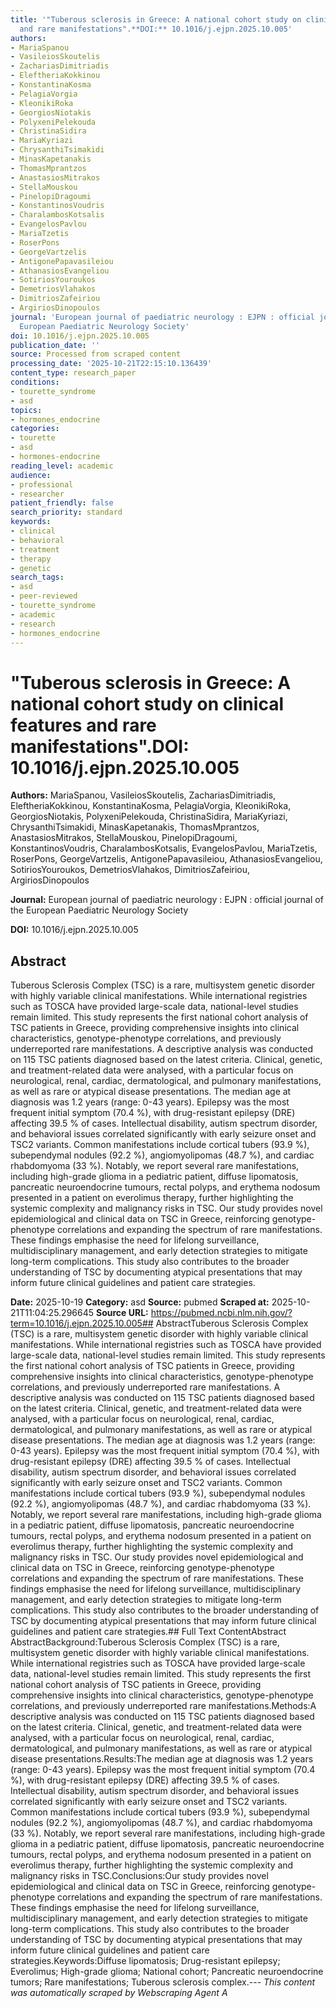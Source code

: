 ```yaml
---
title: '"Tuberous sclerosis in Greece: A national cohort study on clinical features
  and rare manifestations".**DOI:** 10.1016/j.ejpn.2025.10.005'
authors:
- MariaSpanou
- VasileiosSkoutelis
- ZachariasDimitriadis
- EleftheriaKokkinou
- KonstantinaKosma
- PelagiaVorgia
- KleonikiRoka
- GeorgiosNiotakis
- PolyxeniPelekouda
- ChristinaSidira
- MariaKyriazi
- ChrysanthiTsimakidi
- MinasKapetanakis
- ThomasMprantzos
- AnastasiosMitrakos
- StellaMouskou
- PinelopiDragoumi
- KonstantinosVoudris
- CharalambosKotsalis
- EvangelosPavlou
- MariaTzetis
- RoserPons
- GeorgeVartzelis
- AntigonePapavasileiou
- AthanasiosEvangeliou
- SotiriosYouroukos
- DemetriosVlahakos
- DimitriosZafeiriou
- ArgiriosDinopoulos
journal: 'European journal of paediatric neurology : EJPN : official journal of the
  European Paediatric Neurology Society'
doi: 10.1016/j.ejpn.2025.10.005
publication_date: ''
source: Processed from scraped content
processing_date: '2025-10-21T22:15:10.136439'
content_type: research_paper
conditions:
- tourette_syndrome
- asd
topics:
- hormones_endocrine
categories:
- tourette
- asd
- hormones-endocrine
reading_level: academic
audience:
- professional
- researcher
patient_friendly: false
search_priority: standard
keywords:
- clinical
- behavioral
- treatment
- therapy
- genetic
search_tags:
- asd
- peer-reviewed
- tourette_syndrome
- academic
- research
- hormones_endocrine
---
```


# "Tuberous sclerosis in Greece: A national cohort study on clinical features and rare manifestations".**DOI:** 10.1016/j.ejpn.2025.10.005

**Authors:** MariaSpanou, VasileiosSkoutelis, ZachariasDimitriadis, EleftheriaKokkinou, KonstantinaKosma, PelagiaVorgia, KleonikiRoka, GeorgiosNiotakis, PolyxeniPelekouda, ChristinaSidira, MariaKyriazi, ChrysanthiTsimakidi, MinasKapetanakis, ThomasMprantzos, AnastasiosMitrakos, StellaMouskou, PinelopiDragoumi, KonstantinosVoudris, CharalambosKotsalis, EvangelosPavlou, MariaTzetis, RoserPons, GeorgeVartzelis, AntigonePapavasileiou, AthanasiosEvangeliou, SotiriosYouroukos, DemetriosVlahakos, DimitriosZafeiriou, ArgiriosDinopoulos

**Journal:** European journal of paediatric neurology : EJPN : official journal of the European Paediatric Neurology Society

**DOI:** 10.1016/j.ejpn.2025.10.005

## Abstract

Tuberous Sclerosis Complex (TSC) is a rare, multisystem genetic disorder with highly variable clinical manifestations. While international registries such as TOSCA have provided large-scale data, national-level studies remain limited. This study represents the first national cohort analysis of TSC patients in Greece, providing comprehensive insights into clinical characteristics, genotype-phenotype correlations, and previously underreported rare manifestations.
A descriptive analysis was conducted on 115 TSC patients diagnosed based on the latest criteria. Clinical, genetic, and treatment-related data were analysed, with a particular focus on neurological, renal, cardiac, dermatological, and pulmonary manifestations, as well as rare or atypical disease presentations.
The median age at diagnosis was 1.2 years (range: 0-43 years). Epilepsy was the most frequent initial symptom (70.4 %), with drug-resistant epilepsy (DRE) affecting 39.5 % of cases. Intellectual disability, autism spectrum disorder, and behavioral issues correlated significantly with early seizure onset and TSC2 variants. Common manifestations include cortical tubers (93.9 %), subependymal nodules (92.2 %), angiomyolipomas (48.7 %), and cardiac rhabdomyoma (33 %). Notably, we report several rare manifestations, including high-grade glioma in a pediatric patient, diffuse lipomatosis, pancreatic neuroendocrine tumours, rectal polyps, and erythema nodosum presented in a patient on everolimus therapy, further highlighting the systemic complexity and malignancy risks in TSC.
Our study provides novel epidemiological and clinical data on TSC in Greece, reinforcing genotype-phenotype correlations and expanding the spectrum of rare manifestations. These findings emphasise the need for lifelong surveillance, multidisciplinary management, and early detection strategies to mitigate long-term complications. This study also contributes to the broader understanding of TSC by documenting atypical presentations that may inform future clinical guidelines and patient care strategies.

**Date:** 2025-10-19
**Category:** asd
**Source:** pubmed
**Scraped at:** 2025-10-21T11:04:25.296645
**Source URL:** https://pubmed.ncbi.nlm.nih.gov/?term=10.1016/j.ejpn.2025.10.005## AbstractTuberous Sclerosis Complex (TSC) is a rare, multisystem genetic disorder with highly variable clinical manifestations. While international registries such as TOSCA have provided large-scale data, national-level studies remain limited. This study represents the first national cohort analysis of TSC patients in Greece, providing comprehensive insights into clinical characteristics, genotype-phenotype correlations, and previously underreported rare manifestations.
A descriptive analysis was conducted on 115 TSC patients diagnosed based on the latest criteria. Clinical, genetic, and treatment-related data were analysed, with a particular focus on neurological, renal, cardiac, dermatological, and pulmonary manifestations, as well as rare or atypical disease presentations.
The median age at diagnosis was 1.2 years (range: 0-43 years). Epilepsy was the most frequent initial symptom (70.4 %), with drug-resistant epilepsy (DRE) affecting 39.5 % of cases. Intellectual disability, autism spectrum disorder, and behavioral issues correlated significantly with early seizure onset and TSC2 variants. Common manifestations include cortical tubers (93.9 %), subependymal nodules (92.2 %), angiomyolipomas (48.7 %), and cardiac rhabdomyoma (33 %). Notably, we report several rare manifestations, including high-grade glioma in a pediatric patient, diffuse lipomatosis, pancreatic neuroendocrine tumours, rectal polyps, and erythema nodosum presented in a patient on everolimus therapy, further highlighting the systemic complexity and malignancy risks in TSC.
Our study provides novel epidemiological and clinical data on TSC in Greece, reinforcing genotype-phenotype correlations and expanding the spectrum of rare manifestations. These findings emphasise the need for lifelong surveillance, multidisciplinary management, and early detection strategies to mitigate long-term complications. This study also contributes to the broader understanding of TSC by documenting atypical presentations that may inform future clinical guidelines and patient care strategies.## Full Text ContentAbstract AbstractBackground:Tuberous Sclerosis Complex (TSC) is a rare, multisystem genetic disorder with highly variable clinical manifestations. While international registries such as TOSCA have provided large-scale data, national-level studies remain limited. This study represents the first national cohort analysis of TSC patients in Greece, providing comprehensive insights into clinical characteristics, genotype-phenotype correlations, and previously underreported rare manifestations.Methods:A descriptive analysis was conducted on 115 TSC patients diagnosed based on the latest criteria. Clinical, genetic, and treatment-related data were analysed, with a particular focus on neurological, renal, cardiac, dermatological, and pulmonary manifestations, as well as rare or atypical disease presentations.Results:The median age at diagnosis was 1.2 years (range: 0-43 years). Epilepsy was the most frequent initial symptom (70.4 %), with drug-resistant epilepsy (DRE) affecting 39.5 % of cases. Intellectual disability, autism spectrum disorder, and behavioral issues correlated significantly with early seizure onset and TSC2 variants. Common manifestations include cortical tubers (93.9 %), subependymal nodules (92.2 %), angiomyolipomas (48.7 %), and cardiac rhabdomyoma (33 %). Notably, we report several rare manifestations, including high-grade glioma in a pediatric patient, diffuse lipomatosis, pancreatic neuroendocrine tumours, rectal polyps, and erythema nodosum presented in a patient on everolimus therapy, further highlighting the systemic complexity and malignancy risks in TSC.Conclusions:Our study provides novel epidemiological and clinical data on TSC in Greece, reinforcing genotype-phenotype correlations and expanding the spectrum of rare manifestations. These findings emphasise the need for lifelong surveillance, multidisciplinary management, and early detection strategies to mitigate long-term complications. This study also contributes to the broader understanding of TSC by documenting atypical presentations that may inform future clinical guidelines and patient care strategies.Keywords:Diffuse lipomatosis; Drug-resistant epilepsy; Everolimus; High-grade glioma; National cohort; Pancreatic neuroendocrine tumors; Rare manifestations; Tuberous sclerosis complex.---
*This content was automatically scraped by Webscraping Agent A*